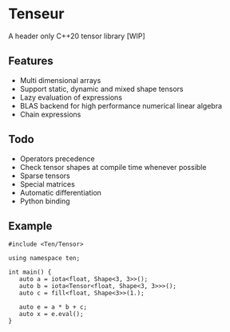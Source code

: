 # Tenseur
A header only C++20 tensor library [WIP]

## Features
- Multi dimensional arrays
- Support static, dynamic and mixed shape tensors
- Lazy evaluation of expressions
- BLAS backend for high performance numerical linear algebra
- Chain expressions

## Todo
- Operators precedence
- Check tensor shapes at compile time whenever possible
- Sparse tensors
- Special matrices
- Automatic differentiation
- Python binding

## Example
```
#include <Ten/Tensor>

using namespace ten;

int main() {
   auto a = iota<float, Shape<3, 3>>();
   auto b = iota<Tensor<float, Shape<3, 3>>>();
   auto c = fill<float, Shape<3>>(1.);

   auto e = a * b + c;
   auto x = e.eval();
}
```

